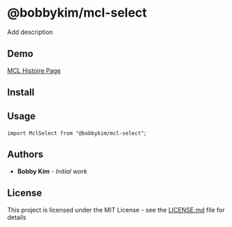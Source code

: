 # @bobbykim/mcl-select

Add description

## Demo

[MCL Histoire Page]({%sbLink%})

## Install

## Usage

`import MclSelect from "@bobbykim/mcl-select"`;

## Authors

- **Bobby Kim** - _Initial work_

## License

This project is licensed under the MIT License - see the [LICENSE.md](./LICENSE.md) file for details
